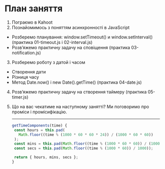 # План заняття

1. Пограємо в Kahoot
2. Познайомимось з поняттям асинхронності в JavaScript

- Розберемо планування: window.setTimeout() и window.setInterval() (практика
  01-timeout.js і 02-interval.js)
- Розв’яжемо практичну задачу на сповіщення (практика 03-notification.js)

3. Розберемо роботу з датой і часом

- Створення дати
- Різниця часу
- Метод Date.now() і new Date().getTime() (практика 04-date.js)

4. Розв’яжемо практичну задачу на створення таймеру (практика 05-timer.js)

5. Що на вас чекатиме на наступному занятті? Ми поговоримо про проміси і
   промісифікацію.

   ***

   ```js
   getTimeComponents(time) {
    const hours = this.pad(
      Math.floor((time % (1000 * 60 * 60 * 24)) / (1000 * 60 * 60))
    );
    const mins = this.pad(Math.floor((time % (1000 * 60 * 60)) / (1000 * 60)));
    const secs = this.pad(Math.floor((time % (1000 * 60)) / 1000));

    return { hours, mins, secs };
   }
   ```

